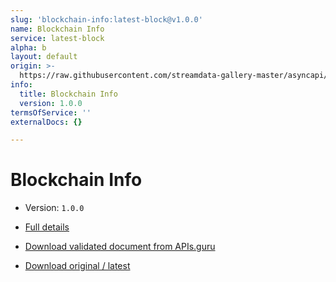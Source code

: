 ```yaml
---
slug: 'blockchain-info:latest-block@v1.0.0'
name: Blockchain Info
service: latest-block
alpha: b
layout: default
origin: >-
  https://raw.githubusercontent.com/streamdata-gallery-master/asyncapi/master/_listings/blockchain-info/blockchain-info-latest-block-stream-async.md
info:
  title: Blockchain Info
  version: 1.0.0
termsOfService: ''
externalDocs: {}

---
```

# Blockchain Info

* Version: `1.0.0`
* [Full details](../html/blockchain-info:latest-block@v1.0.0.html)





* [Download validated document from APIs.guru](https://raw.githubusercontent.com/APIs-guru/asyncapi-directory/master/docs/APIs/blockchain-info%3Alatest-block%40v1.0.0.yaml)
* [Download original / latest](https://raw.githubusercontent.com/streamdata-gallery-master/asyncapi/master/_listings/blockchain-info/blockchain-info-latest-block-stream-async.md)

<script type="application/ld+json">
{
  "@context": "http://schema.org/",
  "@type": "WebAPI",

  "documentation": "",

  "name": "Blockchain Info"
}
</script>
